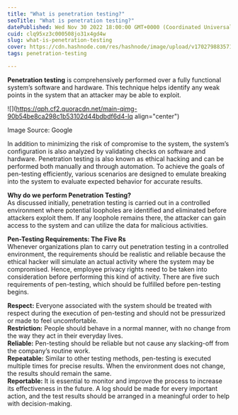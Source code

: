 ```yaml
---
title: "What is penetration testing?"
seoTitle: "What is penetration testing?"
datePublished: Wed Nov 30 2022 18:00:00 GMT+0000 (Coordinated Universal Time)
cuid: clq95xz3c000508jo31x4gd4w
slug: what-is-penetration-testing
cover: https://cdn.hashnode.com/res/hashnode/image/upload/v1702798835717/b12a3f89-53c9-4514-985d-23c7d5d32dfe.jpeg
tags: penetration-testing

---
```


**Penetration testing** is comprehensively performed over a fully functional system’s software and hardware. This technique helps identify any weak points in the system that an attacker may be able to exploit.

![](https://qph.cf2.quoracdn.net/main-qimg-90b54be8ca298c1b53102d44bdbdf6d4-lq align="center")

Image Source: Google

In addition to minimizing the risk of compromise to the system, the system’s configuration is also analyzed by validating checks on software and hardware. Penetration testing is also known as ethical hacking and can be performed both manually and through automation. To achieve the goals of pen-testing efficiently, various scenarios are designed to emulate breaking into the system to evaluate expected behavior for accurate results.

**Why do we perform Penetration Testing?**  
As discussed initially, penetration testing is carried out in a controlled environment where potential loopholes are identified and eliminated before attackers exploit them. If any loophole remains there, the attacker can gain access to the system and can utilize the data for malicious activities.

**Pen-Testing Requirements: The Five Rs**  
Whenever organizations plan to carry out penetration testing in a controlled environment, the requirements should be realistic and reliable because the ethical hacker will simulate an actual activity where the system may be compromised. Hence, employee privacy rights need to be taken into consideration before performing this kind of activity. There are five such requirements of pen-testing, which should be fulfilled before pen-testing begins.

**Respect:** Everyone associated with the system should be treated with respect during the execution of pen-testing and should not be pressurized or made to feel uncomfortable.  
**Restriction:** People should behave in a normal manner, with no change from the way they act in their everyday lives.  
**Reliable:** Pen-testing should be reliable but not cause any slacking-off from the company’s routine work.  
**Repeatable:** Similar to other testing methods, pen-testing is executed multiple times for precise results. When the environment does not change, the results should remain the same.  
**Reportable:** It is essential to monitor and improve the process to increase its effectiveness in the future. A log should be made for every important action, and the test results should be arranged in a meaningful order to help with decision-making.